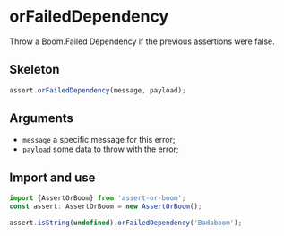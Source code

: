 # orFailedDependency

Throw a Boom.Failed Dependency if the previous assertions were false.

## Skeleton

```ts
assert.orFailedDependency(message, payload);
```

## Arguments

- `message` a specific message for this error;
- `payload` some data to throw with the error;

## Import and use

```ts
import {AssertOrBoom} from 'assert-or-boom';
const assert: AssertOrBoom = new AssertOrBoom();

assert.isString(undefined).orFailedDependency('Badaboom');
```

